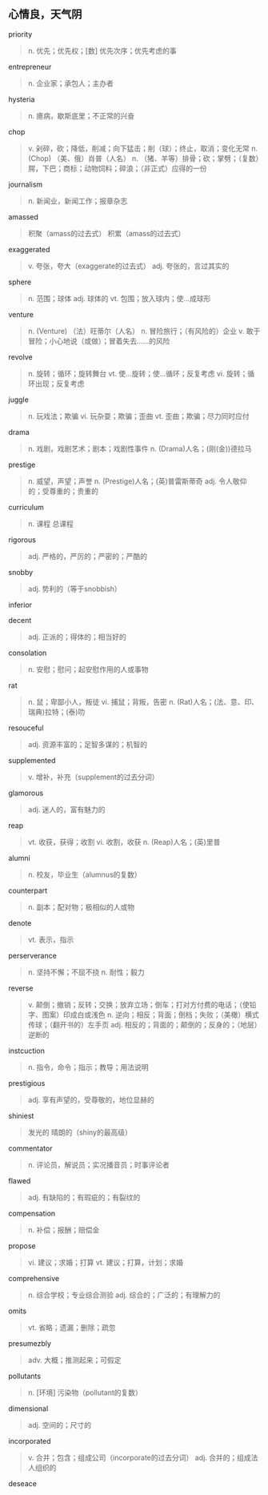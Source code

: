 ## 心情良，天气阴

priority

> n. 优先；优先权；[数] 优先次序；优先考虑的事

entrepreneur

> n. 企业家；承包人；主办者

hysteria

> n. 癔病，歇斯底里；不正常的兴奋

chop

> v. 剁碎，砍；降低，削减；向下猛击；削（球）；终止，取消；变化无常
n. (Chop) （美、俄）肖普（人名）
n. （猪、羊等）排骨；砍；掌劈；（复数）腭，下巴；商标；动物饲料；碎浪；（非正式）应得的一份


journalism

> n. 新闻业，新闻工作；报章杂志


amassed

> 积聚（amass的过去式）
积累（amass的过去式）


exaggerated

> v. 夸张，夸大（exaggerate的过去式）
adj. 夸张的，言过其实的


sphere

> n. 范围；球体
adj. 球体的
vt. 包围；放入球内；使…成球形


venture

> n. (Venture) （法）旺蒂尔（人名）
n. 冒险旅行；（有风险的）企业
v. 敢于冒险；小心地说（或做）；冒着失去……的风险


revolve

> n. 旋转；循环；旋转舞台
vt. 使…旋转；使…循环；反复考虑
vi. 旋转；循环出现；反复考虑


juggle

> n. 玩戏法；欺骗
vi. 玩杂耍；欺骗；歪曲
vt. 歪曲；欺骗；尽力同时应付


drama

> n. 戏剧，戏剧艺术；剧本；戏剧性事件
n. (Drama)人名；(刚(金))德拉马


prestige

> n. 威望，声望；声誉
n. (Prestige)人名；(英)普雷斯蒂奇
adj. 令人敬仰的；受尊重的；贵重的


curriculum

> n. 课程
总课程


rigorous

> adj. 严格的，严厉的；严密的；严酷的


snobby

> adj. 势利的（等于snobbish）


inferior

> 

decent

> adj. 正派的；得体的；相当好的

consolation

> n. 安慰；慰问；起安慰作用的人或事物


rat

> n. 鼠；卑鄙小人，叛徒
vi. 捕鼠；背叛，告密
n. (Rat)人名；(法、意、印、瑞典)拉特；(泰)叻

resouceful

> adj. 资源丰富的；足智多谋的；机智的

supplemented

> v. 增补，补充（supplement的过去分词）

glamorous

> adj. 迷人的，富有魅力的

reap

> vt. 收获，获得；收割
vi. 收割，收获
n. (Reap)人名；(英)里普

alumni

> n. 校友，毕业生（alumnus的复数）

counterpart

> n. 副本；配对物；极相似的人或物

denote

> vt. 表示，指示

perserverance

> n. 坚持不懈；不屈不挠
n. 耐性；毅力

reverse

> v. 颠倒；撤销；反转；交换；放弃立场；倒车；打对方付费的电话；（使铅字、图案）印成白或浅色
n. 逆向；相反；背面；倒档；失败；（美橄）横式传球；（翻开书的）左手页
adj. 相反的；背面的；颠倒的；反身的；（地层）逆断的

instcuction

> n. 指令，命令；指示；教导；用法说明

prestigious

> adj. 享有声望的，受尊敬的，地位显赫的

shiniest

> 发光的
晴朗的（shiny的最高级）

commentator

> n. 评论员，解说员；实况播音员；时事评论者

flawed

> adj. 有缺陷的；有瑕疵的；有裂纹的

compensation

> n. 补偿；报酬；赔偿金

propose

> vi. 建议；求婚；打算
vt. 建议；打算，计划；求婚

comprehensive

> n. 综合学校；专业综合测验
adj. 综合的；广泛的；有理解力的

omits

> vt. 省略；遗漏；删除；疏忽

presumezbly

> adv. 大概；推测起来；可假定

pollutants

> n. [环境] 污染物（pollutant的复数）

dimensional

> adj. 空间的；尺寸的

incorporated

> v. 合并；包含；组成公司（incorporate的过去分词）
adj. 合并的；组成法人组织的

deseace

> 

